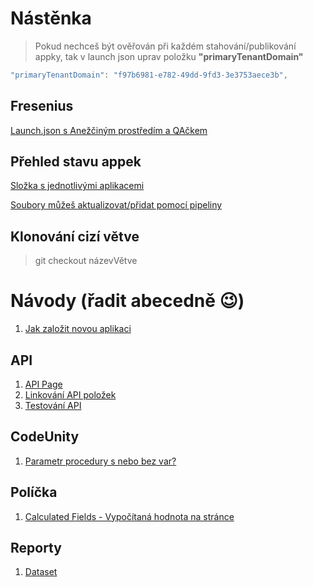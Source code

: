 # Nástěnka 
> Pokud nechceš být ověřován při každém stahování/publikování appky, tak v launch json uprav položku **"primaryTenantDomain"**
``` csharp
"primaryTenantDomain": "f97b6981-e782-49dd-9fd3-3e3753aece3b",
```

## Fresenius
[Launch.json s Anežčiným prostředím a QAčkem](Fresenius/launch.json)

## Přehled stavu appek
[Složka s jednotlivými aplikacemi](https://navertica.visualstudio.com/BusinessCentral/_wiki/wikis/BusinessCentral.wiki?pagePath=/Compatibility&wikiVersion=GBwikiMaster)

[Soubory můžeš aktualizovat/přidat pomocí pipeliny](https://navertica.visualstudio.com/BusinessCentral/_build?definitionId=1914&_a=summary)

## Klonování cizí větve
> git checkout názevVětve

# Návody (řadit abecedně &#x1F609;)
1. [Jak založit novou aplikaci](/Apps/Create_App.md)
   
## API
1. [API Page](API/API%20page.md)
2. [Linkování API položek](API/Linkovani%20api%20polozek.md)
3. [Testování API](API/Testovani%20API.md)

## CodeUnity
1. [Parametr procedury s nebo bez var?](Codeunit/Parametr%20procedury%20s%20var%20nebo%20bez%20var.md)

## Políčka
1. [Calculated Fields - Vypočítaná hodnota na stránce](Fields/Vypocitana%20hodnota%20na%20page.md)

## Reporty
1. [Dataset](Reports/Dataset.md)
   
